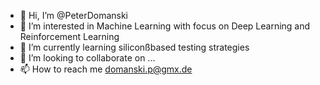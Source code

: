 - 👋 Hi, I’m @PeterDomanski
- 👀 I’m interested in Machine Learning with focus on Deep Learning and Reinforcement Learning
- 🌱 I’m currently learning siliconßbased testing strategies
- 💞️ I’m looking to collaborate on ...
- 📫 How to reach me domanski.p@gmx.de

<!---
PeterDomanski/PeterDomanski is a ✨ special ✨ repository because its `README.md` (this file) appears on your GitHub profile.
You can click the Preview link to take a look at your changes.
--->
